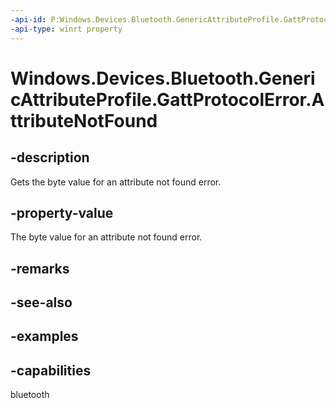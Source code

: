 ```yaml
---
-api-id: P:Windows.Devices.Bluetooth.GenericAttributeProfile.GattProtocolError.AttributeNotFound
-api-type: winrt property
---
```


<!-- Property syntax.
public byte AttributeNotFound { get; }
-->

# Windows.Devices.Bluetooth.GenericAttributeProfile.GattProtocolError.AttributeNotFound

## -description
Gets the byte value for an attribute not found error.

## -property-value
The byte value for an attribute not found error.

## -remarks

## -see-also

## -examples


## -capabilities
bluetooth
